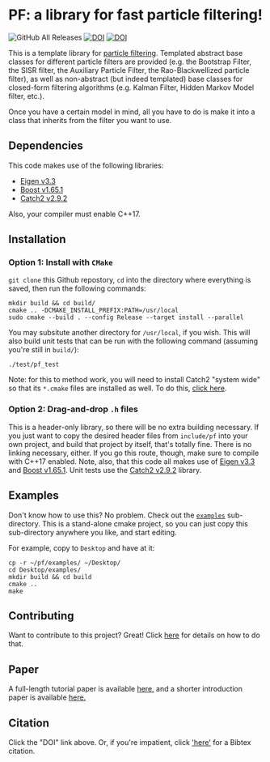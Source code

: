 # PF: a library for fast particle filtering!

![GitHub All Releases](https://img.shields.io/github/downloads/tbrown122387/pf/total)
[![DOI](https://zenodo.org/badge/130237492.svg)](https://zenodo.org/badge/latestdoi/130237492)
[![DOI](https://joss.theoj.org/papers/10.21105/joss.02599/status.svg)](https://doi.org/10.21105/joss.02599)

This is a template library for [particle filtering](https://en.wikipedia.org/wiki/Particle_filter). Templated abstract base classes for different particle filters are provided (e.g. the Bootstrap Filter, the SISR filter, the Auxiliary Particle Filter, the Rao-Blackwellized particle filter), as well as non-abstract (but indeed templated) base classes for closed-form filtering algorithms (e.g. Kalman Filter, Hidden Markov Model filter, etc.). 

Once you have a certain model in mind, all you have to do is make it into a class that inherits from the filter you want to use.

## Dependencies

This code makes use of the following libraries: 

- [Eigen v3.3](http://eigen.tuxfamily.org/) 
- [Boost v1.65.1](https://www.boost.org/)
- [Catch2 v2.9.2](https://github.com/catchorg/Catch2) 

Also, your compiler must enable C++17. 


## Installation

### Option 1: Install with `CMake` 

`git clone` this Github repostory, `cd` into the directory where everything is saved, then run the following commands:

    mkdir build && cd build/
    cmake .. -DCMAKE_INSTALL_PREFIX:PATH=/usr/local
    sudo cmake --build . --config Release --target install --parallel

You may subsitute another directory for `/usr/local`, if you wish. This will also build unit tests that can be run with the following command (assuming you're still in `build/`):

    ./test/pf_test

Note: for this to method work, you will need to install Catch2 "system wide" so that its `*.cmake` files are installed as well. To do this, [click here](https://github.com/catchorg/Catch2/blob/master/docs/cmake-integration.md#installing-catch2-from-git-repository). 

### Option 2: Drag-and-drop `.h` files

This is a header-only library, so there will be no extra building necessary. If you just want to copy the desired header files from `include/pf` into your own project, and build that project by itself, that's totally fine. There is no linking necessary, either. If you go this route, though, make sure to compile with C++17 enabled. Note, also, that this code all makes use of [Eigen v3.3](http://eigen.tuxfamily.org/) and [Boost v1.65.1](https://www.boost.org/). Unit tests use the [Catch2 v2.9.2](https://github.com/catchorg/Catch2) library.


## Examples

Don't know how to use this? No problem. Check out the [`examples`](https://github.com/tbrown122387/pf/tree/master/examples) sub-directory. This is a stand-alone cmake project, so you can just copy this sub-directory anywhere you like, and start editing.

For example, copy to `Desktop` and have at it:

    cp -r ~/pf/examples/ ~/Desktop/
    cd Desktop/examples/
    mkdir build && cd build
    cmake ..
    make

## Contributing

Want to contribute to this project? Great! Click [here](CONTRIBUTING.md) for details on how to do that.

## Paper

A full-length tutorial paper is available [here,](https://arxiv.org/abs/2001.10451) and a shorter introduction paper is available [here.](https://joss.theoj.org/papers/10.21105/joss.02599)

## Citation

Click the "DOI" link above. Or, if you're impatient, click ['here'](https://zenodo.org/record/2633289/export/hx) for a Bibtex citation.



